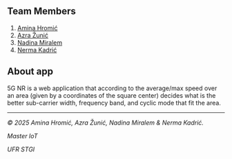 ## Team Members
1. [Amina Hromić](https://github.com/AHromic1)
2. [Azra Žunić](https://github.com/azunic3)
3. [Nadina Miralem](https://github.com/nmiralem1)
4. [Nerma Kadrić](https://github.com/nkadric1)

## About app
5G NR is a web application that according to the average/max speed over an area (given by a coordinates of the square center) decides what is the better sub-carrier width, frequency band, and cyclic mode that fit the area.

----------------

*© 2025 Amina Hromić, Azra Žunić, Nadina Miralem & Nerma Kadrić.*

*Master IoT*

*UFR STGI*

